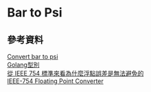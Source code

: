 # Bar to Psi
## 參考資料

[Convert bar to psi](https://www.unitconverters.net/pressure/bar-to-psi.htm)<br>
[Golang型別](https://ithelp.ithome.com.tw/articles/10202637)<br>
[從 IEEE 754 標準來看為什麼浮點誤差是無法避免的](https://medium.com/starbugs/see-why-floating-point-error-can-not-be-avoided-from-ieee-754-809720b32175)<br>
[IEEE-754 Floating Point Converter](https://www.h-schmidt.net/FloatConverter/IEEE754.html)
